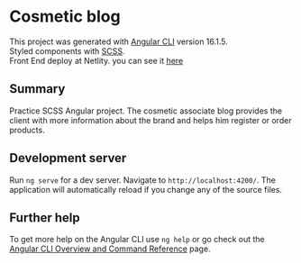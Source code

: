# Cosmetic blog

This project was generated with [Angular CLI](https://github.com/angular/angular-cli) version 16.1.5. \
Styled components with [SCSS](https://sass-lang.com/documentation/syntax/). \
Front End deploy at Netlity. you can see it [here](https://cosmetic-blog.netlify.app/)

## Summary
Practice SCSS Angular project. The cosmetic associate blog provides the client with more information about the brand and helps him register or order products.

## Development server

Run `ng serve` for a dev server. Navigate to `http://localhost:4200/`. The application will automatically reload if you change any of the source files.

## Further help

To get more help on the Angular CLI use `ng help` or go check out the [Angular CLI Overview and Command Reference](https://angular.io/cli) page.
